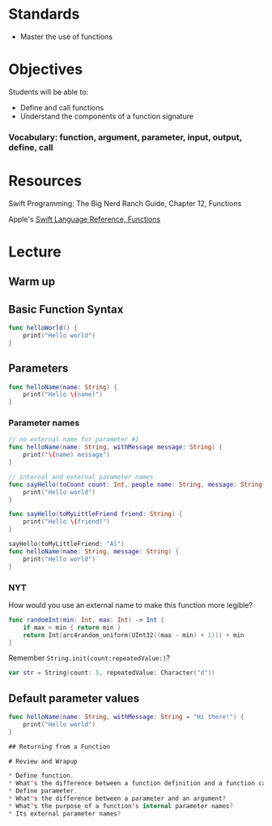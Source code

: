 # Standards
* Master the use of functions

# Objectives
Students will be able to:
* Define and call functions
* Understand the components of a function signature

### Vocabulary: function, argument, parameter, input, output, define, call

# Resources
Swift Programming: The Big Nerd Ranch Guide, Chapter 12, Functions

Apple's [Swift Language Reference, Functions](https://developer.apple.com/library/ios/documentation/Swift/Conceptual/Swift_Programming_Language/Functions.html#//apple_ref/doc/uid/TP40014097-CH10-ID158)

# Lecture
## Warm up

## Basic Function Syntax

```swift
func helloWorld() {
	print("Hello world")
}
```

## Parameters
```swift
func helloName(name: String) {
	print("Hello \(name)")
}
```

### Parameter names
```swift
// no external name for parameter #1
func helloName(name: String, withMessage message: String) {
	print("\(name) message")
}

// internal and external parameter names
func sayHello(toCount count: Int, people name: String, message: String) {
	print("Hello world")
}

func sayHello(toMyLittleFriend friend: String) {
    print("Hello \(friend)")
}

sayHello(toMyLittleFriend: "Al")
func helloName(name: String, message: String) {
	print("Hello world")
}
```

### NYT

How would you use an external name to make this function more legible?

```swift
func randomInt(min: Int, max: Int) -> Int {
    if max < min { return min }
    return Int(arc4random_uniform(UInt32((max - min) + 1))) + min
}
```

Remember ```String.init(count:repeatedValue:)```?

```swift
var str = String(count: 5, repeatedValue: Character("d"))
```

## Default parameter values
```swift
func helloName(name: String, withMessage: String = "Hi there!") {
	print("Hello world")
}

## Returning from a Function

# Review and Wrapup

* Define function.
* What's the difference between a function definition and a function call?
* Define parameter.
* What's the difference between a parameter and an argument?
* What's the purpose of a function's internal parameter names?
* Its external parameter names?
